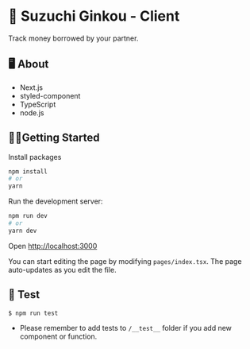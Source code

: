 # 🏦 Suzuchi Ginkou - Client
Track money borrowed by your partner.

## 🖥 About
* Next.js
* styled-component
* TypeScript
* node.js

## 🏃‍♀️Getting Started

Install packages
```bash
npm install
# or
yarn
```


Run the development server:

```bash
npm run dev
# or
yarn dev
```

Open [http://localhost:3000](http://localhost:3000)

You can start editing the page by modifying `pages/index.tsx`. The page auto-updates as you edit the file.

## 🚥 Test
```
$ npm run test
```
- Please remember to add tests to ```/__test__``` folder if you add new component or function.
